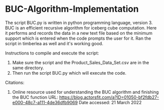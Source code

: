 # BUC-Algorithm-Implementation

The script BUC.py is written in python programming language, version 3. 
BUC is an efficient recursive algorithm for iceberg cube computation.
Here it performs and records the data in a new text file based on the minimum support which is entered when the code prompts the user for it.
Ran the script in timberlea as well and it's working good.

Instructions to compile and execute the script:
1. Make sure the script and the Product_Sales_Data_Set.csv are in the same directory.
2. Then run the script BUC.py which will execute the code.

Citations:
1. Online resource used for understanding the BUC algorithm and finishing the BUC function
URL: https://blog.actorsfit.com/a?ID=01050-bf2fdb27-e000-48c7-a111-4de36dfb9069
Date accessed: 21 March 2022
